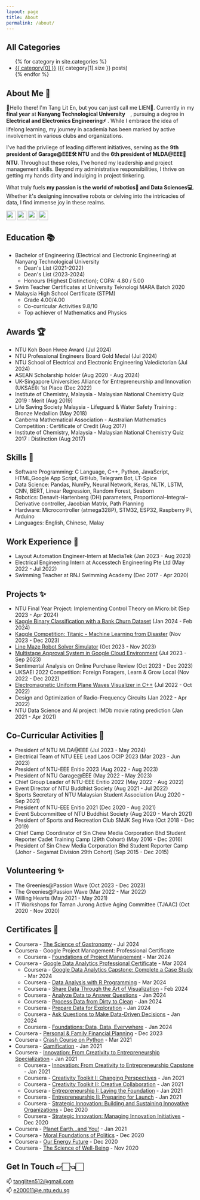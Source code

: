 ```yaml
---
layout: page
title: About
permalink: /about/
---
```


<h2>All Categories</h2>
<ul>
  {% for category in site.categories %}
    <li>
      <a href="/categories/{{ category[0] | slugify }}/">{{ category[0] }}</a> ({{ category[1].size }} posts)
    </li>
  {% endfor %}
</ul>

## About Me 👑

👋Hello there! I'm Tang Lit En, but you can just call me LIEN👀. Currently in my **final year** at **Nanyang Technological University** <img src="https://github.com/TangLitEn/TangLitEn/assets/65808174/7aa82688-e9b5-4079-8a59-6b9856f7a936"  width="10" height="10">, pursuing a degree in **Electrical and Electronics Engineering⚡️** . While I embrace the idea of lifelong learning, my journey in academia has been marked by active involvement in various clubs and organizations.

I've had the privilege of leading different initiatives, serving as the **9th president of Garage@EEE🛠️ NTU** and the **6th president of MLDA@EEE🤖 NTU**. Throughout these roles, I've honed my leadership and project management skills. Beyond my administrative responsibilities, I thrive on getting my hands dirty and indulging in project tinkering.

What truly fuels **my passion is the world of robotics🦾 and Data Sciences💻**. Whether it's designing innovative robots or delving into the intricacies of data, I find immense joy in these realms.

<a href="https://www.instagram.com/liten_512/"><img src="https://github.com/TangLitEn/TangLitEn/assets/65808174/f57f9abf-ab3f-4fe4-9110-b100685ef964"  width="25" height="25"></a>
<a href="https://www.linkedin.com/in/lit-en-tang-3552b9201/"><img src="https://github.com/TangLitEn/TangLitEn/assets/65808174/ce9cad82-c66f-43c2-b6b7-8e6b6aae555a"  width="25" height="25"></a>
<a href="https://www.strava.com/athletes/92391526"><img src="https://github.com/TangLitEn/TangLitEn/assets/65808174/07e54ef5-e97f-430e-8175-2f3e1f02688c"  width="25" height="25"></a>
<a href="https://maps.app.goo.gl/VkQn5fZf8p1VncUV7"><img src="https://github.com/TangLitEn/TangLitEn/assets/65808174/81e23471-beff-4a9a-8773-e226a6470c24"  width="25" height="25"></a>

## Education 📚

- Bachelor of Engineering (Electrical and Electronic Engineering) at Nanyang Technological University
  - Dean's List (2021-2022)
  - Dean's List (2023-2024)
  - Honours (Highest Distinction); CGPA: 4.80 / 5.00
- Swim Teacher Certificates at University Teknologi MARA Batch 2020
- Malaysia High School Certificate (STPM)
  - Grade 4.00/4.00
  - Co-curricular Activities 9.8/10
  - Top achiever of Mathematics and Physics

## Awards 🏆

- NTU Koh Boon Hwee Award (Jul 2024)
- NTU Professional Engineers Board Gold Medal (Jul 2024)
- NTU School of Electrical and Electronic Engineering Valedictorian (Jul 2024)
- ASEAN Scholarship holder (Aug 2020 - Aug 2024)
- UK-Singapore Universities Alliance for Entrepreneurship and Innovation (UKSAEI): 1st Place (Dec 2022)
- Institute of Chemistry, Malaysia - Malaysian National Chemistry Quiz 2019 : Merit (Aug 2019)
- Life Saving Society Malaysia - Lifeguard & Water Safety Training : Bronze Medallion (May 2018)
- Canberra Mathematical Association - Australian Mathematics Competition : Certificate of Credit (Aug 2017)
- Institute of Chemistry, Malaysia - Malaysian National Chemistry Quiz 2017 : Distinction (Aug 2017)

## Skills 🍳

- Software Programming: C Language, C++, Python, JavaScript, HTML,Google App Script, GitHub, Telegram Bot, LT-Spice
- Data Science: Pandas, NumPy, Neural Network, Keras, NLTK, LSTM, CNN, BERT, Linear Regression, Random Forest, Seaborn
- Robotics: Denavit-Hartenberg (DH) parameters, Proportional–Integral–Derivative controller, Jacobian Matrix, Path Planning
- Hardware: Microcontroller (atmega328P), STM32, ESP32, Raspberry Pi, Arduino
- Languages: English, Chinese, Malay

## Work Experience 💼

- Layout Automation Engineer-Intern at MediaTek (Jan 2023 - Aug 2023)
- Electrical Engineering Intern at Accesstech Engineering Pte Ltd (May 2022 - Jul 2022)
- Swimming Teacher at RNJ Swimming Academy (Dec 2017 - Apr 2020)

## Projects ✨

- NTU Final Year Project: Implementing Control Theory on Micro:bit (Sep 2023 - Apr 2024)
- [Kaggle Binary Classification with a Bank Churn Dataset](https://github.com/TangLitEn/kaggle-Binary-Classification-with-a-Bank-Churn-Dataset) (Jan 2024 - Feb 2024)
- [Kaggle Competition: Titanic - Machine Learning from Disaster](https://github.com/TangLitEn/kaggle-titanic) (Nov 2023 - Dec 2023)
- [Line Maze Robot Solver Simulator](https://github.com/TangLitEn/line-maze-robot-solver-simulator) (Oct 2023 - Nov 2023)
- [Multistage Approval System in Google Cloud Environment](https://github.com/TangLitEn/multistage_approval_gform) (Jul 2023 - Sep 2023)
- Sentimental Analysis on Online Purchase Review (Oct 2023 - Dec 2023)
- UKSAEI 2022 Competition: Foreign Foragers, Learn & Grow Local (Nov 2022 - Dec 2022)
- [Electromagnetic Uniform Plane Waves Visualizer in C++](https://github.com/TangLitEn/UPW_Visualization) (Jul 2022 - Oct 2022)
- Design and Optimization of Radio-Frequency Circuits (Jan 2022 - Apr 2022)
- NTU Data Science and AI project: IMDb movie rating prediction (Jan 2021 - Apr 2021)

## Co-Curricular Activities 🛝

- President of NTU MLDA@EEE (Jul 2023 - May 2024)
- Electrical Team of NTU EEE Lead Laos OCIP 2023 (Mar 2023 - Jun 2023)
- President of NTU-EEE Enitio 2023 (Aug 2022 - Aug 2023)
- President of NTU Garage@EEE (May 2022 - May 2023)
- Chief Group Leader of NTU-EEE Enitio 2022 (May 2022 - Aug 2022)
- Event Director of NTU Buddhist Society (Aug 2021 - Jul 2022)
- Sports Secretary of NTU Malaysian Student Association (Aug 2020 - Sep 2021)
- President of NTU-EEE Enitio 2021 (Dec 2020 - Aug 2021)
- Event Subcommittee of NTU Buddhist Society (Aug 2020 - March 2021)
- President of Sports and Recreation Club SMJK Seg Hwa (Oct 2018 - Dec 2019)
- Chief Camp Coordinator of Sin Chew Media Corporation Bhd Student Reporter Cadet Training Camp (29th Cohort) (May 2016 - Dec 2016)
- President of Sin Chew Media Corporation Bhd Student Reporter Camp (Johor - Segamat Division 29th Cohort) (Sep 2015 - Dec 2015)

## Volunteering ✨

- The Greenies@Passion Wave (Oct 2023 - Dec 2023)
- The Greenies@Passion Wave (Mar 2022 - Mar 2022)
- Willing Hearts (May 2021 - May 2021)
- IT Workshops for Taman Jurong Active Aging Committee (TJAAC) (Oct 2020 - Nov 2020)

## Certificates 🔖

- Coursera - [The Science of Gastronomy](https://www.coursera.org/account/accomplishments/verify/P6654RJK7UQ8) - Jul 2024
- Coursera - Google Project Management: Professional Certificate
  - Coursera - [Foundations of Project Management](https://www.coursera.org/account/accomplishments/verify/N3FBD6AM68G8) - Mar 2024
- Coursera - [Google Data Analytics Professional Certificate](https://www.coursera.org/account/accomplishments/professional-cert/U3UHDLYDBW7T) - Mar 2024
  - Coursera - [Google Data Analytics Capstone: Complete a Case Study](https://www.coursera.org/account/accomplishments/records/HVPYKG3EDVLJ) - Mar 2024
  - Coursera - [Data Analysis with R Programming](https://www.coursera.org/account/accomplishments/records/RRN6TPX8RPP3) - Mar 2024
  - Coursera - [Share Data Through the Art of Visualization](https://coursera.org/share/23ead7bf246f725017578b203ced1432) - Feb 2024
  - Coursera - [Analyze Data to Answer Questions](https://www.coursera.org/account/accomplishments/records/APKHRKHMCRHR) - Jan 2024
  - Coursera - [Process Data from Dirty to Clean](https://www.coursera.org/account/accomplishments/records/K5PG27DFP6C5) - Jan 2024
  - Coursera - [Prepare Data for Exploration](https://www.coursera.org/account/accomplishments/certificate/6PAV3N4WBE3Z) - Jan 2024
  - Coursera - [Ask Questions to Make Data-Driven Decisions](https://www.coursera.org/account/accomplishments/verify/9ABUFCA8PCSQ) - Jan 2024
  - Coursera - [Foundations: Data, Data, Everywhere](https://www.coursera.org/account/accomplishments/verify/U5SBUT2ZZKDH) - Jan 2024
- Coursera - [Personal & Family Financial Planning](https://coursera.org/verify/MQ24MCHH792H) - Dec 2023
- Coursera - [Crash Course on Python](https://www.coursera.org/account/accomplishments/certificate/FBRLVYX72REC) - Mar 2021
- Coursera - [Gamification](https://www.coursera.org/account/accomplishments/certificate/29X7DHCKYXML) - Jan 2021
- Coursera - [Innovation: From Creativity to Entrepreneurship Specialization](https://www.coursera.org/account/accomplishments/specialization/certificate/95CSFXMXMMML) - Jan 2021
  - Coursera - [Innovation: From Creativity to Entrepreneurship Capstone](https://www.coursera.org/account/accomplishments/certificate/XUN6ANRD8CQG) - Jan 2021
  - Coursera - [Creativity Toolkit I: Changing Perspectives](https://www.coursera.org/account/accomplishments/certificate/X4FGALRGYT9M) - Jan 2021
  - Coursera - [Creativity Toolkit II: Creative Collaboration](https://www.coursera.org/account/accomplishments/certificate/PJQTEF6WF4CV) - Jan 2021
  - Coursera - [Entrepreneurship I: Laying the Foundation](https://www.coursera.org/account/accomplishments/certificate/U6FTB4E2XM6P) - Jan 2021
  - Coursera - [Entrepreneurship II: Preparing for Launch](https://www.coursera.org/account/accomplishments/certificate/X4ZQQFPS64Q8) - Jan 2021
  - Coursera - [Strategic Innovation: Building and Sustaining Innovative Organizations](https://www.coursera.org/account/accomplishments/certificate/WYPSV6UNPU37) - Dec 2020
  - Coursera - [Strategic Innovation: Managing Innovation Initiatives](https://www.coursera.org/account/accomplishments/certificate/GQBWNHZTPG5U) - Dec 2020
- Coursera - [Planet Earth...and You!](https://www.coursera.org/account/accomplishments/certificate/EWWFLTZAEK83) - Jan 2021
- Coursera - [Moral Foundations of Politics](https://www.coursera.org/account/accomplishments/certificate/RWG7VKH63WBF) - Dec 2020
- Coursera - [Our Energy Future](https://www.coursera.org/account/accomplishments/certificate/6GZ9R3JPG692) - Dec 2020
- Coursera - [The Science of Well-Being](https://www.coursera.org/account/accomplishments/certificate/V6PZ9NEYU4K9) - Nov 2020

## Get In Touch 👉🏻👈🏻

📫 tangliten512@gmail.com
\
📫 e200011@e.ntu.edu.sg
